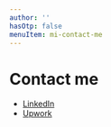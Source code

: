 ```yaml
---
author: ''
hasOtp: false
menuItem: mi-contact-me
---
```


# Contact me

* [LinkedIn](https://www.linkedin.com/in/matthewjosephhagen/)
* [Upwork](https://www.upwork.com/freelancers/~012d439e8f89131bbb?viewMode=1)
